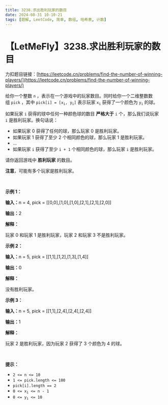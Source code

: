 ```yaml
---
title: 3238.求出胜利玩家的数目
date: 2024-08-31 10-10-21
tags: [题解, LeetCode, 简单, 数组, 哈希表, 计数]
---
```


# 【LetMeFly】3238.求出胜利玩家的数目

力扣题目链接：[https://leetcode.cn/problems/find-the-number-of-winning-players/](https://leetcode.cn/problems/find-the-number-of-winning-players/)

<p>给你一个整数&nbsp;<code>n</code>&nbsp;，表示在一个游戏中的玩家数目。同时给你一个二维整数数组&nbsp;<code>pick</code>&nbsp;，其中&nbsp;<code>pick[i] = [x<sub>i</sub>, y<sub>i</sub>]</code>&nbsp;表示玩家&nbsp;<code>x<sub>i</sub></code>&nbsp;获得了一个颜色为&nbsp;<code>y<sub>i</sub></code>&nbsp;的球。</p>

<p>如果玩家 <code>i</code>&nbsp;获得的球中任何一种颜色球的数目 <strong>严格大于</strong>&nbsp;<code>i</code>&nbsp;个，那么我们说玩家 <code>i</code>&nbsp;是胜利玩家。换句话说：</p>

<ul>
	<li>如果玩家 0 获得了任何的球，那么玩家 0 是胜利玩家。</li>
	<li>如果玩家 1 获得了至少 2 个相同颜色的球，那么玩家 1 是胜利玩家。</li>
	<li>...</li>
	<li>如果玩家 <code>i</code>&nbsp;获得了至少&nbsp;<code>i + 1</code>&nbsp;个相同颜色的球，那么玩家 <code>i</code>&nbsp;是胜利玩家。</li>
</ul>

<p>请你返回游戏中 <strong>胜利玩家</strong>&nbsp;的数目。</p>

<p><strong>注意</strong>，可能有多个玩家是胜利玩家。</p>

<p>&nbsp;</p>

<p><strong class="example">示例 1：</strong></p>

<div class="example-block">
<p><span class="example-io"><b>输入：</b>n = 4, pick = [[0,0],[1,0],[1,0],[2,1],[2,1],[2,0]]</span></p>

<p><span class="example-io"><b>输出：</b>2</span></p>

<p><strong>解释：</strong></p>

<p>玩家 0 和玩家 1 是胜利玩家，玩家 2 和玩家 3 不是胜利玩家。</p>
</div>

<p><strong class="example">示例 2：</strong></p>

<div class="example-block">
<p><span class="example-io"><b>输入：</b>n = 5, pick = [[1,1],[1,2],[1,3],[1,4]]</span></p>

<p><span class="example-io"><b>输出：</b>0</span></p>

<p><strong>解释：</strong></p>

<p>没有胜利玩家。</p>
</div>

<p><strong class="example">示例 3：</strong></p>

<div class="example-block">
<p><span class="example-io"><b>输入：</b>n = 5, pick = [[1,1],[2,4],[2,4],[2,4]]</span></p>

<p><span class="example-io"><b>输出：</b>1</span></p>

<p><b>解释：</b></p>

<p>玩家 2 是胜利玩家，因为玩家 2 获得了 3 个颜色为 4 的球。</p>
</div>

<p>&nbsp;</p>

<p><strong>提示：</strong></p>

<ul>
	<li><code>2 &lt;= n &lt;= 10</code></li>
	<li><code>1 &lt;= pick.length &lt;= 100</code></li>
	<li><code>pick[i].length == 2</code></li>
	<li><code>0 &lt;= x<sub>i</sub> &lt;= n - 1 </code></li>
	<li><code>0 &lt;= y<sub>i</sub> &lt;= 10</code></li>
</ul>


    
